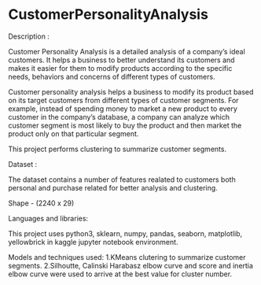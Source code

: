 # CustomerPersonalityAnalysis


Description :


Customer Personality Analysis is a detailed analysis of a company’s ideal customers. It helps a business to better understand its customers and makes it easier for them to modify products according to the specific needs, behaviors and concerns of different types of customers.

Customer personality analysis helps a business to modify its product based on its target customers from different types of customer segments. For example, instead of spending money to market a new product to every customer in the company’s database, a company can analyze which customer segment is most likely to buy the product and then market the product only on that particular segment.

This project performs clustering to summarize customer segments.


Dataset :

The dataset contains a number of features realated to customers both personal and purchase related for better analysis and clustering.

Shape - (2240 x 29)


Languages and libraries:

This project uses python3, sklearn, numpy, pandas, seaborn, matplotlib, yellowbrick in kaggle jupyter notebook environment.

Models and techniques used:
 1.KMeans clutering to summarize customer segments.
 2.Silhoutte, Calinski Harabasz elbow curve and score and inertia elbow curve were used to arrive at the best value for cluster number.

